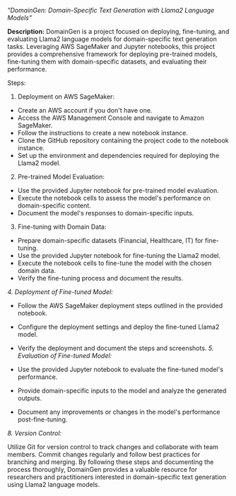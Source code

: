 *"DomainGen: Domain-Specific Text Generation with Llama2 Language Models"*

**Description:** 
DomainGen is a project focused on deploying, fine-tuning, and evaluating Llama2 language models for domain-specific text generation tasks. Leveraging AWS SageMaker and Jupyter notebooks, this project provides a comprehensive framework for deploying pre-trained models, fine-tuning them with domain-specific datasets, and evaluating their performance.

Steps:

1. Deployment on AWS SageMaker:

+ Create an AWS account if you don't have one.
+ Access the AWS Management Console and navigate to Amazon SageMaker.
+ Follow the instructions to create a new notebook instance.
+ Clone the GitHub repository containing the project code to the notebook instance.
+ Set up the environment and dependencies required for deploying the Llama2 model.
  
2. Pre-trained Model Evaluation:

+ Use the provided Jupyter notebook for pre-trained model evaluation.
+ Execute the notebook cells to assess the model's performance on domain-specific content.
+ Document the model's responses to domain-specific inputs.
3. Fine-tuning with Domain Data:

+ Prepare domain-specific datasets (Financial, Healthcare, IT) for fine-tuning.
+ Use the provided Jupyter notebook for fine-tuning the Llama2 model.
+ Execute the notebook cells to fine-tune the model with the chosen domain data.
+ Verify the fine-tuning process and document the results.

*4. Deployment of Fine-tuned Model:*

+ Follow the AWS SageMaker deployment steps outlined in the provided notebook.
+ Configure the deployment settings and deploy the fine-tuned Llama2 model.
+ Verify the deployment and document the steps and screenshots.
*5. Evaluation of Fine-tuned Model:*

+ Use the provided Jupyter notebook to evaluate the fine-tuned model's performance.
+ Provide domain-specific inputs to the model and analyze the generated outputs.
+ Document any improvements or changes in the model's performance post-fine-tuning.



*8. Version Control:*

Utilize Git for version control to track changes and collaborate with team members.
Commit changes regularly and follow best practices for branching and merging.
By following these steps and documenting the process thoroughly, DomainGen provides a valuable resource for researchers and practitioners interested in domain-specific text generation using Llama2 language models.
